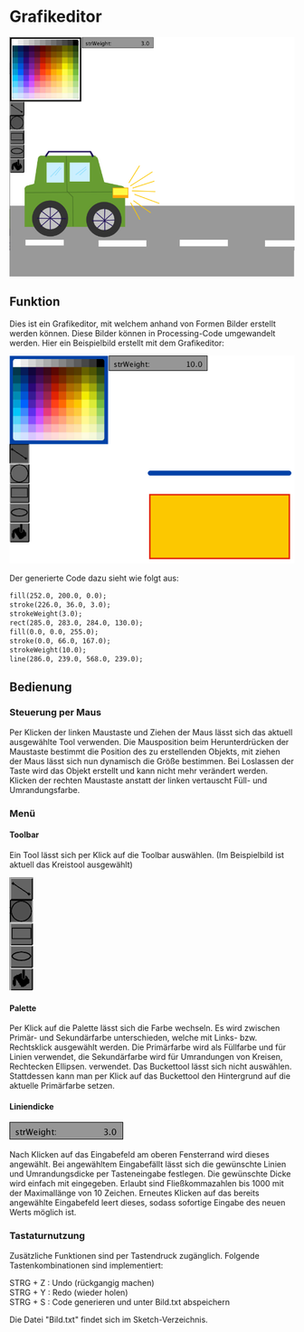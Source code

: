 # Grafikeditor

![Editor Screenshot](img/screenshot_00.png)

## Funktion
Dies ist ein Grafikeditor, mit welchem anhand von Formen Bilder
erstellt werden können. Diese Bilder können in Processing-Code
umgewandelt werden. Hier ein Beispielbild erstellt mit dem Grafikeditor:

![Codegenerierung Beispiel](img/screenshot_01.png)

Der generierte Code dazu sieht wie folgt aus:

```
fill(252.0, 200.0, 0.0);
stroke(226.0, 36.0, 3.0);
strokeWeight(3.0);
rect(285.0, 283.0, 284.0, 130.0);
fill(0.0, 0.0, 255.0);
stroke(0.0, 66.0, 167.0);
strokeWeight(10.0);
line(286.0, 239.0, 568.0, 239.0);
```

## Bedienung
### Steuerung per Maus
Per Klicken der linken Maustaste und Ziehen der Maus lässt sich das aktuell ausgewählte Tool
verwenden. Die Mausposition beim Herunterdrücken der Maustaste bestimmt
die Position des zu erstellenden Objekts, mit ziehen der Maus lässt sich
nun dynamisch die Größe bestimmen. Bei Loslassen der Taste wird das Objekt
erstellt und kann nicht mehr verändert werden. Klicken der rechten Maustaste
anstatt der linken vertauscht Füll- und Umrandungsfarbe.<br>
### Menü
#### Toolbar
Ein Tool lässt sich per Klick auf die Toolbar auswählen. (Im Beispielbild
ist aktuell das Kreistool ausgewählt)

![Toolbar](img/screenshot_toolbar.png)

#### Palette
Per Klick auf die Palette lässt sich die Farbe wechseln. Es wird zwischen Primär- und
Sekundärfarbe unterschieden, welche mit Links- bzw. Rechtsklick
ausgewählt werden. Die Primärfarbe wird als Füllfarbe und für Linien verwendet,
die Sekundärfarbe wird für Umrandungen von Kreisen, Rechtecken Ellipsen. verwendet.
Das Buckettool lässt sich nicht auswählen. Stattdessen kann man per Klick auf das
Buckettool den Hintergrund auf die aktuelle Primärfarbe setzen.

#### Liniendicke

![Stroke Weight](img/screenshot_stroke_weight.png)

Nach Klicken auf das Eingabefeld am oberen Fensterrand wird dieses angewählt. Bei angewähltem
Eingabefällt lässt sich die gewünschte Linien und Umrandungsdicke per Tasteneingabe festlegen. 
Die gewünschte Dicke wird einfach mit eingegeben. Erlaubt sind Fließkommazahlen bis 1000 mit
der Maximallänge von 10 Zeichen. Erneutes Klicken auf das bereits angewählte Eingabefeld leert
dieses, sodass sofortige Eingabe des neuen Werts möglich ist.

### Tastaturnutzung
Zusätzliche Funktionen sind per Tastendruck zugänglich. Folgende Tastenkombinationen
sind implementiert:

STRG + Z : Undo (rückgangig machen)<br>
STRG + Y : Redo (wieder holen)<br>
STRG + S : Code generieren und unter Bild.txt abspeichern<br>

Die Datei "Bild.txt" findet sich im Sketch-Verzeichnis.